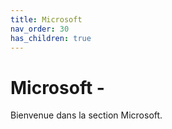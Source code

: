```yaml
---
title: Microsoft
nav_order: 30
has_children: true
---
```


# Microsoft - 

Bienvenue dans la section Microsoft.
